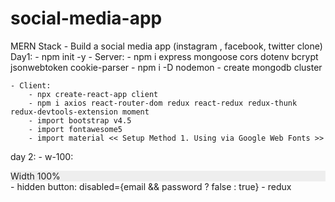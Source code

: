 # social-media-app
MERN Stack - Build a social media app (instagram , facebook, twitter clone)
Day1:
    - npm init -y
    - Server:
        - npm i express mongoose cors dotenv bcrypt jsonwebtoken cookie-parser
        - npm i -D nodemon 
        - create mongodb cluster




    - Client: 
        - npx create-react-app client
        - npm i axios react-router-dom redux react-redux redux-thunk redux-devtools-extension moment
        - import bootstrap v4.5
        - import fontawesome5
        - import material << Setup Method 1. Using via Google Web Fonts >>

day 2:
    - w-100: <div class="w-100 p-3" style="background-color: #eee;">Width 100%</div>
    - hidden button: disabled={email && password ? false : true}
    - redux 